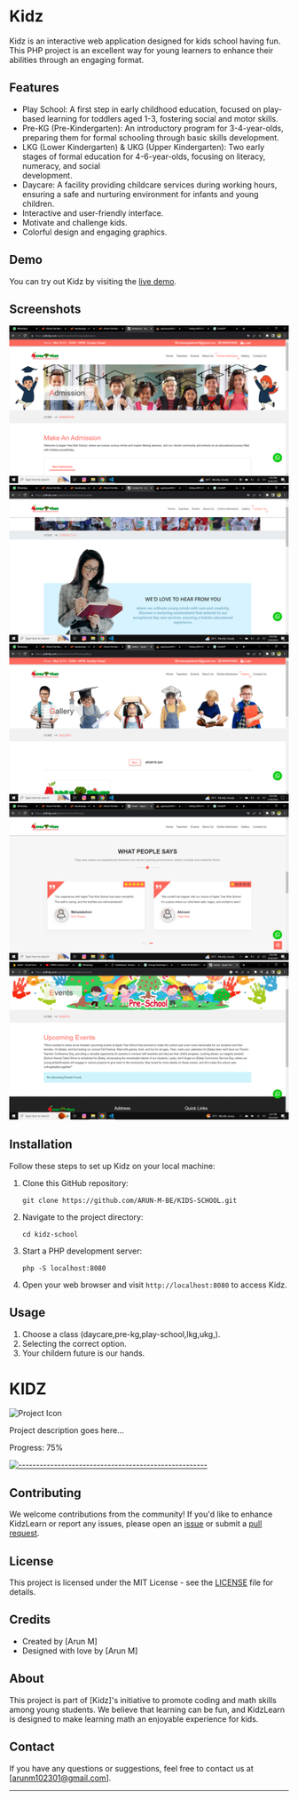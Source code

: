 # Kidz

Kidz is an interactive web application designed for kids school having fun. This PHP project is an excellent way for young learners to enhance their abilities through an engaging  format.

## Features

- Play School: A first step in early childhood education, focused on play-based learning for toddlers aged 1-3, fostering social and motor skills.
- Pre-KG (Pre-Kindergarten): An introductory program for 3-4-year-olds, preparing them for formal schooling through basic skills development.
- LKG (Lower Kindergarten) & UKG (Upper Kindergarten): Two early stages of formal education for 4-6-year-olds, focusing on literacy, numeracy, and social          
  development.
- Daycare: A facility providing childcare services during working hours, ensuring a safe and nurturing environment for infants and young children.
- Interactive and user-friendly interface.
- Motivate and challenge kids.
- Colorful design and engaging graphics.

## Demo

You can try out Kidz by visiting the [live demo](https://jofinity.com/appletreeschool/home/).

## Screenshots
![screenshot1](screenshot/admision.png)
![screenshot2](screenshot/form.png)
![screenshot3](screenshot/galary.png)
![screenshot4](screenshot/home.png)
![screenshot5](screenshot/event.png)

## Installation

Follow these steps to set up Kidz on your local machine:

1. Clone this GitHub repository:

   ```
   git clone https://github.com/ARUN-M-BE/KIDS-SCHOOL.git
   ```

2. Navigate to the project directory:

   ```
   cd kidz-school
   ```

3. Start a PHP development server:

   ```
   php -S localhost:8080
   ```

4. Open your web browser and visit `http://localhost:8080` to access Kidz.

## Usage

1. Choose a class (daycare,pre-kg,play-school,lkg,ukg,).
2. Selecting the correct option.
3. Your childern future is our hands.

# KIDZ

![Project Icon](icon.png)

Project description goes here...

Progress: 75%

[![-----------------------------------------------------](https://progress-bar.dev/75/)](https://github.com/ARUN-M-BE/KIDS-SCHOOL)

## Contributing

We welcome contributions from the community! If you'd like to enhance KidzLearn or report any issues, please open an [issue](https:/ARUN-M-BE/KIDS-SCHOOL/github.com//issues) or submit a [pull request](https://github.com/ARUN-M-BE/KIDS-SCHOOL/pulls).

## License

This project is licensed under the MIT License - see the [LICENSE](LICENSE) file for details.

## Credits

- Created by [Arun M]
- Designed with love by [Arun M]

## About

This project is part of [Kidz]'s initiative to promote coding and math skills among young students. We believe that learning can be fun, and KidzLearn is designed to make learning math an enjoyable experience for kids.

## Contact

If you have any questions or suggestions, feel free to contact us at [arunm102301@gmail.com].

---

